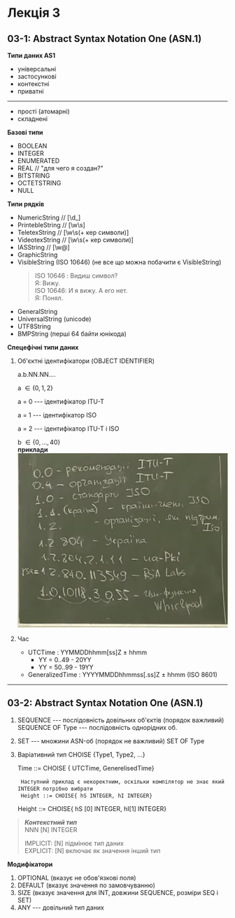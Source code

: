# Лекція 3
## 03-1: Abstract Syntax Notation One (ASN.1)

**Типи даних AS1**
- універсальні
- застосункові
- контекстні
- приватні
------------------
- прості (атомарні)
- складнені

**Базові типи**
* BOOLEAN
* INTEGER 
* ENUMERATED
* REAL // "для чего я создан?"
* BITSTRING
* OCTETSTRING
* NULL

**Типи рядків**
* NumericString // [\d_]
* PrintebleString // [\w\s]
* TeletexString // [\w\s(+ кер символи)]
* VideotexString // [\w\s(+ кер символи)]
* IASString // [\w@]
* GraphicString
* VisibleString (ISO 10646) (не все що можна побачити є VisibleString)
    > ISO 10646 : Видиш символ?\
    > Я: Вижу.\
    > ISO 10646: И я вижу. А его нет.\
    > Я: Понял.
* GeneralString
* UniversalString (unicode)
* UTF8String 
* BMPString (перші 64 байти юнікода)

**Спецефічні типи даних**
1. Об'єктні ідентифікатори (OBJECT IDENTIFIER)

    a.b.NN.NN....

    a $\in \{0, 1, 2\}$

    a = 0 --- ідентифікатор ITU-T
    
    a = 1 --- ідентифікатор ISO

    a = 2 --- ідентифікатор ITU-T i ISO

    b $\in \{0, \ldots, 40\}$ \
    **приклади**\
    ![](./pictures/tId.png)

2. Час
    * UTCTime : YYMMDDhhmm[ss]Z $\pm$ hhmm
        - YY = 0..49 - 20YY
        - YY = 50..99 - 19YY
    * GeneralizedTime : YYYYMMDDhhmmss[.ss]Z $\pm$ hhmm (ISO 8601)

---

## 03-2: Abstract Syntax Notation One (ASN.1)

1. SEQUENCE  --- послідовність довільних об'єктів (порядок важливий)
    SEQUENCE OF Type --- послідовність однорідних об.
2. SET  --- множини ASN-об (порядок не важливий)
    SET OF Type
3. Варіативний тип
    CHOISE {Type1, Type2, ...}

    Time ::= CHOISE { UTCTime, GenerelisedTime}

        Наступний приклад є некоректним, оскільки компілятор не знає який INTEGER потрібно вибрати
        Height ::= CHOISE{ hS INTEGER, hI INTEGER}

    Height ::= CHOISE{ hS [0] INTEGER, hI[1] INTEGER}

> ***Контекстний тип*** \
> NNN [N]  INTEGER
>
> IMPLICIT: [N] підмінює тип даних\
> EXPLICIT: [N] включає як значення інший тип

**Модифікатори**
1. OPTIONAL (вказує не обов'язкові поля)
2. DEFAULT (вказує значення по замовчуванню)
3. SIZE (вказує значення для INT, довжини SEQUENCE, розміри SEQ i SET)
4. ANY --- довільний тип даних